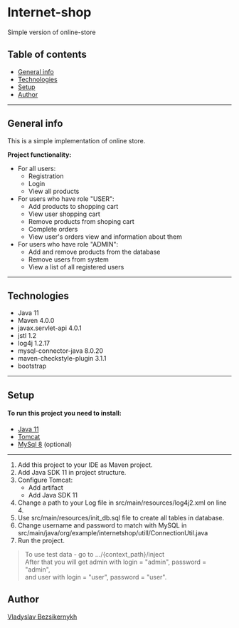 # Internet-shop
Simple version of online-store

## Table of contents
* [General info](#general-info)
* [Technologies](#technologies)
* [Setup](#setup)
* [Author](#author)

<hr/>

## <a name = "general-info">General info</a>
This is a simple implementation of online store.

**Project functionality:**
- For all users:
  * Registration
  * Login 
  * View all products
- For users who have role "USER": 
    * Add products to shopping cart
    * View user shopping cart
    * Remove products from shoping cart
    * Complete orders
    * View user's orders view and information about them
- For users who have role "ADMIN":
    * Add and remove products from the database
    * Remove users from system
    * View a list of all registered users

<hr/>

## <a name = "technologies">Technologies</a>
  * Java 11
  * Maven 4.0.0
  * javax.servlet-api 4.0.1
  * jstl 1.2
  * log4j 1.2.17
  * mysql-connector-java 8.0.20
  * maven-checkstyle-plugin 3.1.1
  * bootstrap

<hr/>

## <a name = "setup">Setup</a>
#### To run this project you need to install:
  * [Java 11](https://www.oracle.com/java/technologies/javase-jdk11-downloads.html)
  * [Tomcat](https://tomcat.apache.org/download-90.cgi)
  * [MySql 8](https://www.mysql.com/downloads/) (optional)
  
<hr/>
  
1. Add this project to your IDE as Maven project. 
2. Add Java SDK 11 in project structure. 
3. Configure Tomcat:
   - Add artifact
   - Add Java SDK 11
4. Change a path to your Log file in src/main/resources/log4j2.xml on line 4.
5. Use src/main/resources/init_db.sql file to create all tables in database.
6. Change username and password to match with MySQL in src/main/java/org/example/internetshop/utill/ConnectionUtil.java 
7. Run the project.

>To use test data - go to .../{context_path}/inject <br/>
After that you will get admin with login = "admin", password = "admin", <br/>
and user with login = "user", password = "user". 

## <a name = "author">Author</a>
[Vladyslav Bezsikernykh](https://github.com/Handsome0711)


    
    
    